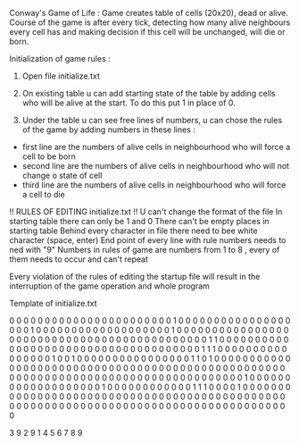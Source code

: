 Conway's Game of Life :
Game creates table of cells (20x20), dead or alive.
Course of the game is after every tick, detecting how many alive neighbours every cell has 
and making decision if this cell will be unchanged, will die or born.

Initialization of game rules :

1. Open file initialize.txt

2. On existing table u can add starting state of the table by adding cells who will be alive
at the start. To do this put 1 in place of 0.

3. Under the table u can see free lines of numbers, u can chose the rules of the game by adding
numbers in these lines :
- first line are the numbers of alive cells in neighbourhood who will force a cell to be born
- second line are the numbers of alive cells in neighbourhood who will not change o state of cell
- third line are the numbers of alive cells in neighbourhood who will force a cell to die


!! RULES OF EDITING initialize.txt !!
U can't change the format of the file
In starting table there can only be 1 and 0
There can't be empty places in starting table
Behind every character in file there need to bee white character (space, enter)
End point of every line with rule numbers needs to ned with "9"
Numbers in rules of game are numbers from 1 to 8 , every of them needs to occur and can't repeat

Every violation of the rules of editing the startup file will result in the interruption of
the game operation and whole program


Template of initialize.txt


0 0 0 0 0 0 0 0 0 0 0 0 0 0 0 0 0 0 0 0
0 0 0 1 0 0 0 0 0 0 0 0 0 0 0 0 0 0 0 0
0 0 0 1 0 0 0 0 0 0 0 0 0 0 0 0 0 0 0 0
0 0 0 1 0 0 0 0 0 0 0 0 0 0 0 0 0 0 0 0
0 0 0 0 0 0 0 0 0 0 0 0 0 0 0 0 0 0 0 0
0 0 0 0 0 0 0 0 1 1 0 0 0 0 0 0 0 0 0 0
0 0 0 0 0 0 0 0 0 0 0 0 0 0 0 0 0 0 0 0
0 0 0 0 0 0 0 1 1 1 0 0 0 0 0 0 0 0 0 0
0 0 0 0 0 0 1 0 0 1 0 0 0 0 0 0 0 0 0 0
0 0 0 0 0 0 1 1 0 1 0 0 0 0 0 0 0 0 0 0
0 0 0 0 0 0 0 0 0 0 0 0 0 0 0 0 0 0 0 0
0 0 0 0 0 0 0 0 0 0 0 0 0 0 0 0 0 0 0 0
0 0 0 0 0 0 0 0 0 0 0 0 0 0 0 0 0 0 0 0
0 0 0 0 0 0 0 0 0 0 0 0 0 1 0 0 0 0 0 0
0 0 0 0 0 0 0 0 0 0 0 0 0 1 0 0 0 0 0 0
0 0 0 0 0 0 1 1 1 0 0 0 0 1 0 0 0 0 0 0
0 0 0 0 0 0 0 0 0 0 0 0 0 0 0 0 0 0 0 0
0 0 0 0 0 0 0 0 0 0 0 0 0 0 0 0 0 0 0 0
0 0 0 0 0 0 0 0 0 0 0 0 0 0 0 0 0 0 0 0
0 0 0 0 0 0 0 0 0 0 0 0 0 0 0 0 0 0 0 0

3 9
2 9
1 4 5 6 7 8 9
